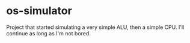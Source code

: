 # os-simulator
Project that started simulating a very simple ALU, then a simple CPU.
I'll continue as long as I'm not bored.